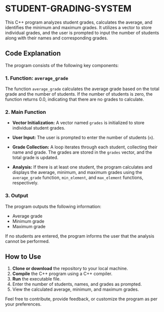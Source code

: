# STUDENT-GRADING-SYSTEM

This C++ program analyzes student grades, calculates the average, and identifies the minimum and maximum grades. It utilizes a vector to store individual grades, and the user is prompted to input the number of students along with their names and corresponding grades.

## Code Explanation

The program consists of the following key components:

### 1. Function: `average_grade`

The function `average_grade` calculates the average grade based on the total grade and the number of students. If the number of students is zero, the function returns 0.0, indicating that there are no grades to calculate.

### 2. Main Function

- **Vector Initialization:** A vector named `grades` is initialized to store individual student grades.

- **User Input:** The user is prompted to enter the number of students (`n`).

- **Grade Collection:** A loop iterates through each student, collecting their name and grade. The grades are stored in the `grades` vector, and the total grade is updated.

- **Analysis:** If there is at least one student, the program calculates and displays the average, minimum, and maximum grades using the `average_grade` function, `min_element`, and `max_element` functions, respectively.

### 3. Output

The program outputs the following information:
- Average grade
- Minimum grade
- Maximum grade

If no students are entered, the program informs the user that the analysis cannot be performed.

## How to Use

1. **Clone or download** the repository to your local machine.
2. **Compile** the C++ program using a C++ compiler.
3. **Run** the executable file.
4. Enter the number of students, names, and grades as prompted.
5. View the calculated average, minimum, and maximum grades.

Feel free to contribute, provide feedback, or customize the program as per your preferences.

